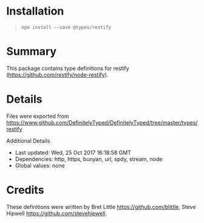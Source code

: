 # Installation
> `npm install --save @types/restify`

# Summary
This package contains type definitions for restify (https://github.com/restify/node-restify).

# Details
Files were exported from https://www.github.com/DefinitelyTyped/DefinitelyTyped/tree/master/types/restify

Additional Details
 * Last updated: Wed, 25 Oct 2017 16:18:58 GMT
 * Dependencies: http, https, bunyan, url, spdy, stream, node
 * Global values: none

# Credits
These definitions were written by Bret Little <https://github.com/blittle>, Steve Hipwell <https://github.com/stevehipwell>.
